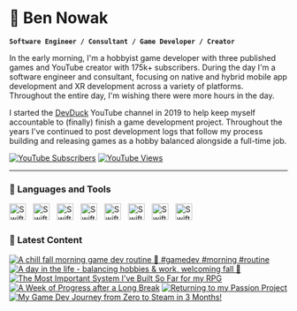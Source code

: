 # 🌴 Ben Nowak

**`Software Engineer / Consultant / Game Developer / Creator`**

In the early morning, I'm a hobbyist game developer with three published games and YouTube creator with 175k+ subscribers. During the day I'm a software engineer and consultant, focusing on native and hybrid mobile app development and XR development across a variety of platforms. Throughout the entire day, I'm wishing there were more hours in the day.

I started the [DevDuck](youtube.com/devduck) YouTube channel in 2019 to help keep myself accountable to (finally) finish a game development project. Throughout the years I've continued to post development logs that follow my process building and releasing games as a hobby balanced alongside a full-time job.

<p align="left">
  <a href="https://www.youtube.com/c/devduck?sub_confirmation=1"><img alt="YouTube Subscribers" title="Subscribe on YouTube" src="https://img.shields.io/youtube/channel/subscribers/UCKCTmact-90hXpV2ns8GSsA?style=for-the-badge"/></a>
  <a href="https://www.youtube.com/c/devduck"><img alt="YouTube Views" title="View on YouTube" src="https://img.shields.io/youtube/channel/views/UCKCTmact-90hXpV2ns8GSsA?style=for-the-badge"/></a>
</p>

---

### 🧰 Languages and Tools

<img align="left" alt="Swift" style="padding-right:10px;" width="30px" src="https://cdn.jsdelivr.net/gh/devicons/devicon@latest/icons/swift/swift-original.svg" />
<img align="left" alt="Swift" style="padding-right:10px;" width="30px" src="https://cdn.jsdelivr.net/gh/devicons/devicon@latest/icons/kotlin/kotlin-original.svg" />
<img align="left" alt="Swift" style="padding-right:10px;" width="30px" src="https://cdn.jsdelivr.net/gh/devicons/devicon@latest/icons/typescript/typescript-original.svg" />
<img align="left" alt="Swift" style="padding-right:10px;" width="30px" src="https://cdn.jsdelivr.net/gh/devicons/devicon@latest/icons/react/react-original.svg" />
<img align="left" alt="Swift" style="padding-right:10px;" width="30px" src="https://cdn.jsdelivr.net/gh/devicons/devicon@latest/icons/csharp/csharp-original.svg" />
<img align="left" alt="Swift" style="padding-right:10px;" width="30px" src="https://cdn.jsdelivr.net/gh/devicons/devicon@latest/icons/godot/godot-original.svg" />
<img align="left" alt="Swift" style="padding-right:10px;" width="30px" src="https://cdn.jsdelivr.net/gh/devicons/devicon@latest/icons/xcode/xcode-original.svg" />
<img align="left" alt="Swift" style="padding-right:10px;" width="30px" src="https://cdn.jsdelivr.net/gh/devicons/devicon@latest/icons/androidstudio/androidstudio-original.svg" />
<br />

#

### 🎥 Latest Content

<!-- BEGIN YOUTUBE-CARDS -->
[![A chill fall morning game dev routine 🍂 #gamedev #morning #routine](https://ytcards.demolab.com/?id=nBxU68BH0Kk&title=A+chill+fall+morning+game+dev+routine+%F0%9F%8D%82+%23gamedev+%23morning+%23routine&lang=en&timestamp=1758484782&background_color=%230d1117&title_color=%23ffffff&stats_color=%23dedede&max_title_lines=1&width=250&border_radius=5 "A chill fall morning game dev routine 🍂 #gamedev #morning #routine")](https://www.youtube.com/shorts/nBxU68BH0Kk)
[![A day in the life - balancing hobbies & work, welcoming fall 🍂](https://ytcards.demolab.com/?id=Vs9if-3niTQ&title=A+day+in+the+life+-+balancing+hobbies+%26+work%2C+welcoming+fall+%F0%9F%8D%82&lang=en&timestamp=1758375861&background_color=%230d1117&title_color=%23ffffff&stats_color=%23dedede&max_title_lines=1&width=250&border_radius=5 "A day in the life - balancing hobbies & work, welcoming fall 🍂")](https://www.youtube.com/watch?v=Vs9if-3niTQ)
[![The Most Important System I've Built So Far for my RPG](https://ytcards.demolab.com/?id=qVuftSfrWPw&title=The+Most+Important+System+I%27ve+Built+So+Far+for+my+RPG&lang=en&timestamp=1754139604&background_color=%230d1117&title_color=%23ffffff&stats_color=%23dedede&max_title_lines=1&width=250&border_radius=5 "The Most Important System I've Built So Far for my RPG")](https://www.youtube.com/watch?v=qVuftSfrWPw)
[![A Week of Progress after a Long Break](https://ytcards.demolab.com/?id=0_HTOj2B7eg&title=A+Week+of+Progress+after+a+Long+Break&lang=en&timestamp=1750512136&background_color=%230d1117&title_color=%23ffffff&stats_color=%23dedede&max_title_lines=1&width=250&border_radius=5 "A Week of Progress after a Long Break")](https://www.youtube.com/watch?v=0_HTOj2B7eg)
[![Returning to my Passion Project](https://ytcards.demolab.com/?id=ChQhtZzXT5c&title=Returning+to+my+Passion+Project&lang=en&timestamp=1743782421&background_color=%230d1117&title_color=%23ffffff&stats_color=%23dedede&max_title_lines=1&width=250&border_radius=5 "Returning to my Passion Project")](https://www.youtube.com/watch?v=ChQhtZzXT5c)
[![My Game Dev Journey from Zero to Steam in 3 Months!](https://ytcards.demolab.com/?id=R9HxOKoo3hE&title=My+Game+Dev+Journey+from+Zero+to+Steam+in+3+Months%21&lang=en&timestamp=1742042704&background_color=%230d1117&title_color=%23ffffff&stats_color=%23dedede&max_title_lines=1&width=250&border_radius=5 "My Game Dev Journey from Zero to Steam in 3 Months!")](https://www.youtube.com/watch?v=R9HxOKoo3hE)
<!-- END YOUTUBE-CARDS -->


<!--
**devduckgames/devduckgames** is a ✨ _special_ ✨ repository because its `README.md` (this file) appears on your GitHub profile.

Here are some ideas to get you started:

- 🔭 I’m currently working on ...
- 🌱 I’m currently learning ...
- 👯 I’m looking to collaborate on ...
- 🤔 I’m looking for help with ...
- 💬 Ask me about ...
- 📫 How to reach me: ...
- 😄 Pronouns: ...
- ⚡ Fun fact: ...
-->
